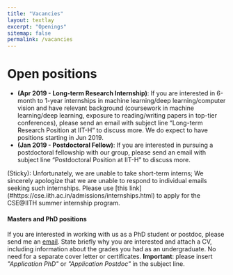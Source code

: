 ```yaml
---
title: "Vacancies"
layout: textlay
excerpt: "Openings"
sitemap: false
permalink: /vacancies
---
```

<h1 class='page-header'>
Open positions
</h1>

- **(Apr 2019 - Long-term Research Internship)**: If you are interested in 6-month to 1-year internships in machine learning/deep learning/computer vision and have relevant background (coursework in machine learning/deep learning, exposure to reading/writing papers in top-tier conferences), please send an email with subject line “Long-term Research Position at IIT-H” to discuss more. We do expect to have positions starting in Jun 2019.
- **(Jan 2019 - Postdoctoral Fellow)**: If you are interested in pursuing a postdoctoral fellowship with our group, please send an email with subject line “Postdoctoral Position at IIT-H” to discuss more.

<blockqduote>
(Sticky): Unfortunately, we are unable to take short-term interns; We sincerely apologize that we are unable to respond to individual emails seeking such internships. Please use [this link](#https://cse.iith.ac.in/admissions/internships.html) to apply for the CSE@IITH summer internship program.
</blockqudote>

#### Masters and PhD positions
If you are interested in working with us as a PhD student or postdoc, please send me an [email](mailto:milan.allan@gmail.com). State briefly why you are interested and attach a CV, including information about the grades you had as an undergraduate. No need for a separate cover letter or certificates. **Important**: please insert _"Application PhD"_ or _"Application Postdoc"_ in the subject line.
